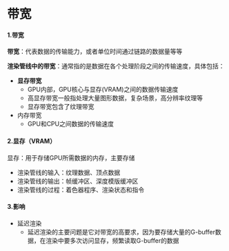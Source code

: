 # 带宽

#### 1.带宽

**带宽**：代表数据的传输能力，或者单位时间通过链路的数据量等等

**渲染管线中的带宽**：通常指的是数据在各个处理阶段之间的传输速度，具体包括：

- **显存带宽**
  - GPU内部，GPU核心与显存(VRAM)之间的数据传输速度
  - 高显存带宽一般指处理大量图形数据，复杂场景，高分辨率纹理等
  - 显存带宽包含了纹理带宽
- 内存带宽
  - GPU和CPU之间数据的传输速度

#### 2.显存（VRAM）

显存：用于存储GPU所需数据的内存，主要存储

- 渲染管线的输入：纹理数据、顶点数据
- 渲染管线的输出：帧缓冲区、深度模版缓冲区
- 渲染管线的过程：着色器程序、渲染状态和指令

#### 3.影响

- 延迟渲染
  - 延迟渲染的主要问题是它对带宽的高要求，因为要存储大量的G-buffer数据，在渲染中要多次访问显存，频繁读取G-buffer的数据